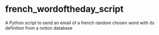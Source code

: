 # french_wordoftheday_script
A Python script to send an email of a french random chosen word with its definition from a notion database
